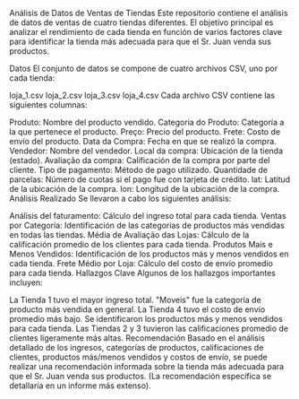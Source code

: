 Análisis de Datos de Ventas de Tiendas
Este repositorio contiene el análisis de datos de ventas de cuatro tiendas diferentes. El objetivo principal es analizar el rendimiento de cada tienda en función de varios factores clave para identificar la tienda más adecuada para que el Sr. Juan venda sus productos.

Datos
El conjunto de datos se compone de cuatro archivos CSV, uno por cada tienda:

loja_1.csv
loja_2.csv
loja_3.csv
loja_4.csv
Cada archivo CSV contiene las siguientes columnas:

Produto: Nombre del producto vendido.
Categoria do Produto: Categoría a la que pertenece el producto.
Preço: Precio del producto.
Frete: Costo de envío del producto.
Data da Compra: Fecha en que se realizó la compra.
Vendedor: Nombre del vendedor.
Local da compra: Ubicación de la tienda (estado).
Avaliação da compra: Calificación de la compra por parte del cliente.
Tipo de pagamento: Método de pago utilizado.
Quantidade de parcelas: Número de cuotas si el pago fue con tarjeta de crédito.
lat: Latitud de la ubicación de la compra.
lon: Longitud de la ubicación de la compra.
Análisis Realizado
Se llevaron a cabo los siguientes análisis:

Análisis del faturamento: Cálculo del ingreso total para cada tienda.
Ventas por Categoría: Identificación de las categorías de productos más vendidas en todas las tiendas.
Média de Avaliação das Lojas: Cálculo de la calificación promedio de los clientes para cada tienda.
Produtos Mais e Menos Vendidos: Identificación de los productos más y menos vendidos en cada tienda.
Frete Médio por Loja: Cálculo del costo de envío promedio para cada tienda.
Hallazgos Clave
Algunos de los hallazgos importantes incluyen:

La Tienda 1 tuvo el mayor ingreso total.
"Moveis" fue la categoría de producto más vendida en general.
La Tienda 4 tuvo el costo de envío promedio más bajo.
Se identificaron los productos más y menos vendidos para cada tienda.
Las Tiendas 2 y 3 tuvieron las calificaciones promedio de clientes ligeramente más altas.
Recomendación
Basado en el análisis detallado de los ingresos, categorías de productos, calificaciones de clientes, productos más/menos vendidos y costos de envío, se puede realizar una recomendación informada sobre la tienda más adecuada para que el Sr. Juan venda sus productos. (La recomendación específica se detallaría en un informe más extenso).


